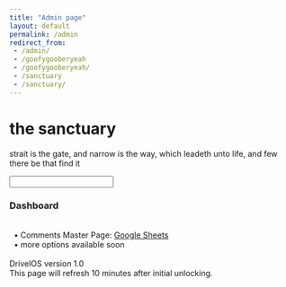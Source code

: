 ```yaml
---
title: "Admin page"
layout: default
permalink: /admin
redirect_from:
 - /admin/
 - /goofygooberyeah
 - /goofygooberyeah/
 - /sanctuary
 - /sanctuary/
---
```


# the sanctuary

strait is the gate, and narrow is the way, which leadeth unto life, and few there be that find it

<input id="password-input" type="password" class="text-secret" onkeyup="unlock()">

<span class="disable-selection" id="truth" style="display:none;"><br>Welcome back, Arif Hamed<br><br><h3>Dashboard</h3><br>&nbsp;&nbsp;&#8226;&nbsp;Comments Master Page: <a href="{{ site.comment-read }}" target="_blank">Google Sheets</a><br>&nbsp;&nbsp;&#8226;&nbsp;more options available soon<br><br>DrivelOS version 1.0<br>This page will refresh 10 minutes after initial unlocking.</span>